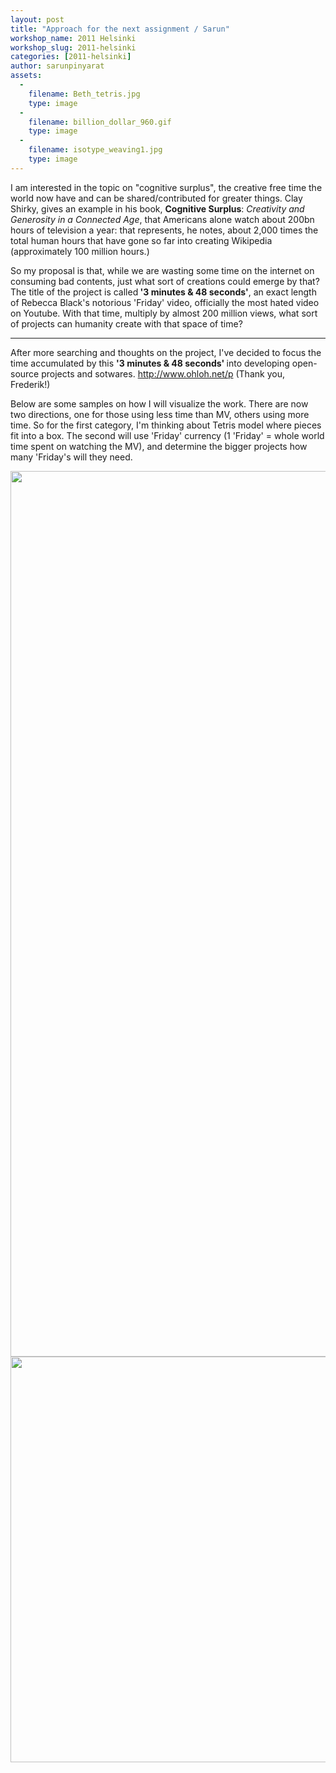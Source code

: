 ```yaml
---
layout: post
title: "Approach for the next assignment / Sarun"
workshop_name: 2011 Helsinki
workshop_slug: 2011-helsinki
categories: [2011-helsinki]
author: sarunpinyarat 
assets:
  -
    filename: Beth_tetris.jpg
    type: image
  -
    filename: billion_dollar_960.gif
    type: image
  -
    filename: isotype_weaving1.jpg
    type: image
---
```

I am interested in the topic on "cognitive surplus", the creative free time the world now have and can be shared/contributed for greater things. Clay Shirky, gives an example in his book, <strong>Cognitive Surplus</strong>: <em>Creativity and Generosity in a Connected Age</em>, that Americans alone watch about 200bn hours of television a year: that represents, he notes, about 2,000 times the total human hours that have gone so far into creating Wikipedia (approximately 100 million hours.)

So my proposal is that, while we are wasting some time on the internet on consuming bad contents, just what sort of creations could emerge by that? The title of the project is called<strong> '3 minutes &amp; 48 seconds'</strong>, an exact length of Rebecca Black's notorious 'Friday' video, officially the most hated video on Youtube. With that time, multiply by almost 200 million views, what sort of projects can humanity create with that space of time?

---

After more searching and thoughts on the project, I've decided to focus the time accumulated by this <strong> '3 minutes &amp; 48 seconds' </strong>into developing open-source projects and sotwares. http://www.ohloh.net/p (Thank you, Frederik!)

Below are some samples on how I will visualize the work. There are now two directions, one for those using less time than MV, others using more time. So for the first category, I'm thinking about Tetris model where pieces fit into a box. The second will use 'Friday' currency (1 'Friday' = whole world time spent on watching the MV), and determine the bigger projects how many 'Friday's will they need.

<a rel="attachment wp-att-173" href="http://workshops.nodebox.net/2011-2/approach-for-the-next-assignment-sarun/beth_tetris/"><a rel="attachment wp-att-174" href="http://workshops.nodebox.net/2011-2/approach-for-the-next-assignment-sarun/billion_dollar_960/"><img class="aligncenter size-full wp-image-174" src="http://workshops.nodebox.net/2011-2/wp-content/uploads/2011/05/billion_dollar_960.gif" alt="" width="962" height="1417" /></a><a rel="attachment wp-att-177" href="http://workshops.nodebox.net/2011-2/approach-for-the-next-assignment-sarun/isotype_weaving1/"><img class="aligncenter size-full wp-image-177" src="http://workshops.nodebox.net/2011-2/wp-content/uploads/2011/05/isotype_weaving1.jpg" alt="" width="652" height="649" /></a>
</a>
